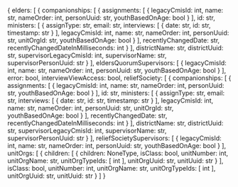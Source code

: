 {
  elders: [
    {
      companionships: [
        {
          assignments: [
            {
              legacyCmisId: int,
              name: str,
              nameOrder: int,
              personUuid: str,
              youthBasedOnAge: bool
            }
          ],
          id: str,
          ministers: [
            {
              assignType: str,
              email: str,
              interviews: [
                {
                  date: str,
                  id: str,
                  timestamp: str
                }
              ],
              legacyCmisId: int,
              name: str,
              nameOrder: int,
              personUuid: str,
              unitOrgId: str,
              youthBasedOnAge: bool
            }
          ],
          recentlyChangedDate: str,
          recentlyChangedDateInMilliseconds: int
        }
      ],
      districtName: str,
      districtUuid: str,
      supervisorLegacyCmisId: int,
      supervisorName: str,
      supervisorPersonUuid: str
    }
  ],
  eldersQuorumSupervisors: [
    {
      legacyCmisId: int,
      name: str,
      nameOrder: int,
      personUuid: str,
      youthBasedOnAge: bool
    }
  ],
  error: bool,
  interviewViewAccess: bool,
  reliefSociety: [
    {
      companionships: [
        {
          assignments: [
            {
              legacyCmisId: int,
              name: str,
              nameOrder: int,
              personUuid: str,
              youthBasedOnAge: bool
            }
          ],
          id: str,
          ministers: [
            {
              assignType: str,
              email: str,
              interviews: [
                {
                  date: str,
                  id: str,
                  timestamp: str
                }
              ],
              legacyCmisId: int,
              name: str,
              nameOrder: int,
              personUuid: str,
              unitOrgId: str,
              youthBasedOnAge: bool
            }
          ],
          recentlyChangedDate: str,
          recentlyChangedDateInMilliseconds: int
        }
      ],
      districtName: str,
      districtUuid: str,
      supervisorLegacyCmisId: int,
      supervisorName: str,
      supervisorPersonUuid: str
    }
  ],
  reliefSocietySupervisors: [
    {
      legacyCmisId: int,
      name: str,
      nameOrder: int,
      personUuid: str,
      youthBasedOnAge: bool
    }
  ],
  unitOrgs: [
    {
      children: [
        {
          children: NoneType,
          isClass: bool,
          unitNumber: int,
          unitOrgName: str,
          unitOrgTypeIds: [
            int
          ],
          unitOrgUuid: str,
          unitUuid: str
        }
      ],
      isClass: bool,
      unitNumber: int,
      unitOrgName: str,
      unitOrgTypeIds: [
        int
      ],
      unitOrgUuid: str,
      unitUuid: str
    }
  ]
}